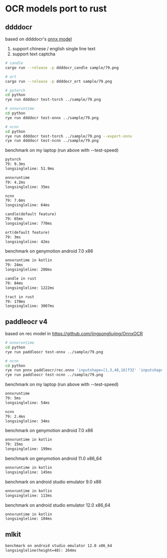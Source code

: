 # OCR models port to rust

## ddddocr

based on ddddocr's [onnx model](https://github.com/sml2h3/ddddocr/blob/master/ddddocr/common.onnx)

1. support chinese / english single line text
2. support text captcha

```sh
# candle
cargo run --release -p ddddocr_candle sample/79.png

# ort
cargo run --release -p ddddocr_ort sample/79.png

# pytorch
cd python
rye run ddddocr test-torch ../sample/79.png

# onnxruntime
cd python
rye run ddddocr test-onnx ../sample/79.png

# ncnn
cd python
rye run ddddocr test-torch ../sample/79.png --export-onnx
rye run ddddocr test-ncnn ../sample/79.png
```

benchmark on my laptop (run above with --test-speed)
```txt
pytorch
79: 9.3ms
longsingleline: 51.9ms

onnxruntime
79: 4.2ms
longsingleline: 35ms

ncnn
79: 7.6ms
longsingleline: 64ms

candle(default feature)
79: 65ms
longsingleline: 770ms

ort(default feature)
79: 3ms
longsingleline: 42ms
```

benchmark on genymotion android 7.0 x86
```txt
onnxruntime in kotlin
79: 24ms
longsingleline: 280ms

candle in rust
79: 84ms
longsingleline: 1222ms

tract in rust
79: 170ms
longsingleline: 3007ms
```


## paddleocr v4

based on rec model in https://github.com/jingsongliujing/OnnxOCR

```sh
# onnxruntime
cd python
rye run paddleocr test-onnx ../sample/79.png

# ncnn
cd python
rye run pnnx paddleocr/rec.onnx 'inputshape=[1,3,48,16]f32' 'inputshape2=[1,3,48,4000]f32' fp16=0
rye run paddleocr test-ncnn ../sample/79.png
```

benchmark on my laptop (run above with --test-speed)
```txt
onnxruntime
79: 5ms
longsingleline: 54ms

ncnn
79: 2.4ms
longsingleline: 34ms
```

benchmark on genymotion android 7.0 x86
```txt
onnxruntime in kotlin
79: 15ms
longsingleline: 199ms
```
benchmark on genymotion android 11.0 x86_64
```txt
onnxruntime in kotlin
longsingleline: 145ms
```
benchmark on android studio emulator 9.0 x86
```txt
onnxruntime in kotlin
longsingleline: 113ms
```
benchmark on android studio emulator 12.0 x86_64
```txt
onnxruntime in kotlin
longsingleline: 104ms
```

## mlkit

```txt
benchmark on android studio emulator 12.0 x86_64
longsingleline(height=48): 264ms
```
